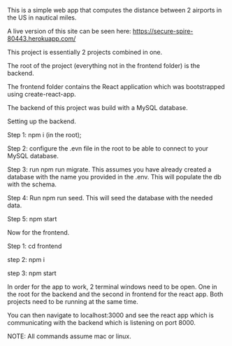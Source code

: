 This is a simple web app that computes the distance between 2 airports in the US in nautical miles.

A live version of this site can be seen here: https://secure-spire-80443.herokuapp.com/

This project is essentially 2 projects combined in one.

The root of the project (everything not in the frontend folder) is the backend.

The frontend folder contains the React application which was bootstrapped using create-react-app.

The backend of this project was build with a MySQL database.

Setting up the backend.

Step 1: npm i (in the root);

Step 2: configure the .evn file in the root to be able to connect to your MySQL database.

Step 3: run npm run migrate. This assumes you have already created a database with the name you provided
in the .env. This will populate the db with the schema.

Step 4: Run npm run seed. This will seed the database with the needed data. 

Step 5: npm start

Now for the frontend.

Step 1: cd frontend 

step 2: npm i

step 3: npm start


In order for the app to work, 2 terminal windows need to be open. One in the root for the backend
and the second in frontend for the react app. Both projects need to be running at the same time.

You can then navigate to localhost:3000 and see the react app which is communicating with the backend
which is listening on port 8000. 

NOTE: All commands assume mac or linux. 
